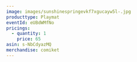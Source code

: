 ```yaml
---
image: images/sunshinespringevkf7xgucayw5l-.jpg
producttype: Playmat
eventId: eUBdWMfNo
pricings:
  - quantity: 1
    price: 65
asin: s-NbCdyazMQ
merchandise: comiket
---
```

